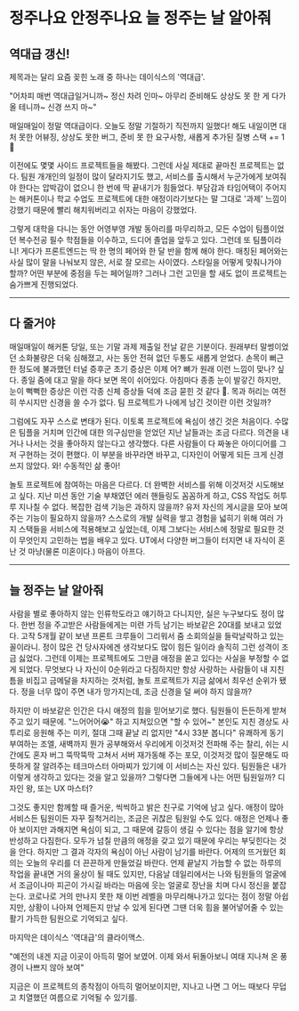# 정주나요 안정주나요 늘 정주는 날 알아줘

## 역대급 갱신!

제목과는 달리 요즘 꽂힌 노래 중 하나는 데이식스의 '역대급'. 

"어차피 매번 역대급일거니까~ 정신 차려 인마~ 아무리 준비해도 상상도 못 한 게 다가올 테니까~ 신경 쓰지 마~"

매일매일이 정말 역대급이다. 오늘도 정말 기절하기 직전까지 일했다! 해도 내일이면 대처 못한 어뷰징, 상상도 못한 버그, 준비 못 한 요구사항, 새롭게 추가된 질병 스택 += 1 🤒

이전에도 몇몇 사이드 프로젝트들을 해봤다. 그런데 사실 제대로 끝마친 프로젝트는 없다. 팀원 개개인의 일정이 많이 달라지기도 했고, 서비스를 출시해서 누군가에게 보여줘야 한다는 압박감이 없으니 한 번에 딱 끝내기가 힘들었다. 부담감과 타임어택이 주어지는 해커톤이나 학교 수업도 프로젝트에 대한 애정이라기보다는 말 그대로 '과제' 느낌이 강했기 때문에 빨리 해치워버리고 쉬자는 마음이 강했었다. 

그렇게 대학을 다니는 동안 어영부영 개발 동아리를 마무리하고, 모든 수업이 팀플이었던 복수전공 필수 학점들을 이수하고, 드디어 졸업을 앞두고 있다. 그런데 또 팀플이라니! 게다가 프론트엔드는 딱 한 명의 페어와 한 달 반을 함께 해야 한다. 매칭된 페어와는 사실 많이 말을 나눠보지 않은, 서로 잘 모르는 사이였다. 스타일을 어떻게 맞춰나가야 할까? 어떤 부분에 중점을 두는 페어일까? 그러나 그런 고민을 할 새도 없이 프로젝트는 숨가쁘게 진행되었다.

---

## 다 줄거야

매일매일이 해커톤 당일, 또는 기말 과제 제출일 전날 같은 기분이다. 원래부터 말썽이었던 소화불량은 더욱 심해졌고, 사는 동안 전혀 없던 두통도 새롭게 얻었다. 손목이 뻐근한 정도에 불과했던 터널 증후군 초기 증상은 이제 어? 뼈가 원래 이런 느낌이 맞나? 싶다. 종일 줌에 대고 말을 하다 보면 목이 쉬어있다. 아침마다 종종 눈이 발갛긴 하지만, 눈이 뻑뻑한 증상은 이런 각종 신체 증상들 덕에 조금 묻힌 것 같다 🤗. 목과 허리는 여전히 쑤시지만 신경을 쓸 수가 없다. 팀 프로젝트가 나에게 남긴 것이란 이런 것일까?

그럼에도 자꾸 스스로 변태가 된다. 이토록 프로젝트에 욕심이 생긴 것은 처음이다. 수많은 팀플을 거치며 인간에 대한 의구심만을 얻었던 지난 날들과는 조금 다르다. 의견을 내거나 나서는 것을 좋아하지 않는다고 생각했다. 다른 사람들이 다 짜놓은 아이디어를 그저 구현하는 것이 편했다. 이 부분을 바꾸라면 바꾸고, 디자인이 어떻게 되든 크게 신경 쓰지 않았다. 와! 수동적인 삶 좋아!

놀토 프로젝트에 참여하는 마음은 다르다. 더 완벽한 서비스를 위해 이것저것 시도해보고 싶다. 지난 미션 동안 기술 부채였던 에러 핸들링도 꼼꼼하게 하고, CSS 작업도 허투루 지나칠 수 없다. 복잡한 검색 기능은 과하지 않을까? 유저 자신의 게시글을 모아 보여주는 기능이 필요하지 않을까? 스스로의 개발 실력을 쌓고 경험을 넓히기 위해 여러 가지 스택들을 서비스에 적용해보고 싶었는데, 이제 그보다는 서비스에 정말로 필요한 것이 무엇인지 고민하는 법을 배우고 있다. UT에서 다양한 버그들이 터지면 내 자식이 혼난 것 마냥(물론 미혼이다.) 마음이 아프다.

---

## 늘 정주는 날 알아줘

사람을 별로 좋아하지 않는 인류학도라고 얘기하고 다니지만, 실은 누구보다도 정이 많다. 한번 정을 주고받은 사람들에게는 미련 가득 남기는 바보같은 20대를 보내고 있었다. 고작 5개월 같이 보낸 프론트 크루들이 그리워서 줌 소회의실을 들락날락하고 있는 꼴이라니. 정이 많은 건 당사자에겐 생각보다도 많이 힘든 일이라 솔직히 그런 성격이 조금 싫었다. 그런데 이제는 프로젝트에도 그만큼 애정을 쏟고 있다는 사실을 부정할 수 없게 되었다. 무엇보다 나 자신이 0순위라고 다짐하지만 항상 사랑하는 사람들이 내 지친 틈을 비집고 금메달을 차지하는 것처럼, 놀토 프로젝트가 지금 삶에서 최우선 순위가 됐다. 정을 너무 많이 주면 내가 망가지는데, 조금 신경을 덜 써야 하지 않을까? 

하지만 이 바보같은 인간은 다시 애정의 힘을 믿어보기로 했다. 팀원들이 든든하게 받쳐주고 있기 때문에. "느어어어😭" 하고 지쳐있으면 "할 수 있어~" 본인도 지친 경상도 사투리로 응원해 주는 미키, 절대 그때 끝날 리 없지만 "4시 33분 봅니다" 유쾌하게 동기부여하는 조엘, 새벽까지 뭔가 공부해와서 우리에게 이것저것 전파해 주는 찰리, 쉬는 시간에도 혼자 버그 뚝딱뚝딱 고쳐서 서버 재가동해 주는 포모, 이것저것 많이 질문해도 따뜻하게 잘 알려주는 테크마스터 아마찌가 있기에 이 서비스는 자신 있다. 팀원들은 내가 이렇게 생각하고 있다는 것을 알고 있을까? 그렇다면 그들에게 나는 어떤 팀원일까? 디자인 왕, 또는 UX 마스터? 

그것도 좋지만 함께할 때 즐거운, 씩씩하고 밝은 친구로 기억에 남고 싶다. 애정이 많아 서비스든 팀원이든 자꾸 질척거리는, 조금은 귀찮은 팀원일 수도 있다. 애정은 언제나 좋아 보이지만 과해지면 욕심이 되고, 그 때문에 갈등이 생길 수 있다는 점을 알기에 항상 반성하고 다짐한다. 모두가 넘칠 만큼의 애정을 갖고 있기 때문에 우리는 부딪힌다는 것을 안다. 하지만 그 결과 각자의 욕심이 아닌 사람이 남기를 바란다. 어제의 뜨거웠던 회의는 오늘의 우리를 더 끈끈하게 만들었길 바란다. 언제 끝날지 가늠할 수 없는 하루의 작업을 끝내면 거의 울상이 될 때도 있지만, 다음날 데일리에서는 나와 팀원들의 얼굴에서 조금이나마 피곤이 가시길 바라는 마음에 웃는 얼굴로 장난을 치며 다시 정신을 붙잡는다. 코로나로 거의 만나지 못한 채 이번 레벨을 마무리해나가고 있다는 점이 정말 아쉽지만, 상황이 나아져 언제든지 만날 수 있게 된다면 그땐 더욱 힘을 불어넣어줄 수 있는 활기 가득한 팀원으로 기억되고 싶다.

마지막은 데이식스 '역대급'의 클라이맥스.

"예전의 내겐 지금 이곳이 아득히 멀어 보였어. 이제 와서 뒤돌아보니 여태 지나쳐 온 풍경이 나쁘지 않아 보여"

지금은 이 프로젝트의 종착점이 아득히 멀어보이지만, 지나고 나면 그 어느 때보다 무덥고 치열했던 여름으로 기억될 수 있기를.